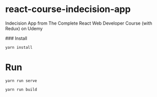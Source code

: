 # react-course-indecision-app
Indecision App from The Complete React Web Developer Course (with Redux) on Udemy

### Install

`yarn install`

# Run

`yarn run serve`  

`yarn run build`
